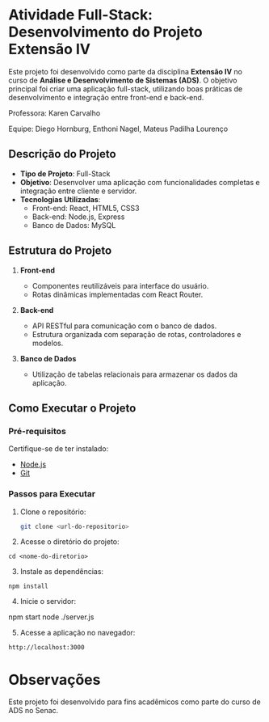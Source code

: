 # Atividade Full-Stack: Desenvolvimento do Projeto Extensão IV

Este projeto foi desenvolvido como parte da disciplina **Extensão IV** no curso de **Análise e Desenvolvimento de Sistemas (ADS)**. O objetivo principal foi criar uma aplicação full-stack, utilizando boas práticas de desenvolvimento e integração entre front-end e back-end.

Professora: Karen Carvalho

Equipe: Diego Hornburg, Enthoni Nagel, Mateus Padilha Lourenço

## Descrição do Projeto

- **Tipo de Projeto**: Full-Stack
- **Objetivo**: Desenvolver uma aplicação com funcionalidades completas e integração entre cliente e servidor.
- **Tecnologias Utilizadas**:
  - Front-end: React, HTML5, CSS3
  - Back-end: Node.js, Express
  - Banco de Dados: MySQL

## Estrutura do Projeto

1. **Front-end**
   - Componentes reutilizáveis para interface do usuário.
   - Rotas dinâmicas implementadas com React Router.

2. **Back-end**
   - API RESTful para comunicação com o banco de dados.
   - Estrutura organizada com separação de rotas, controladores e modelos.

3. **Banco de Dados**
   - Utilização de tabelas relacionais para armazenar os dados da aplicação.

## Como Executar o Projeto

### Pré-requisitos
Certifique-se de ter instalado:
- [Node.js](https://nodejs.org/)
- [Git](https://git-scm.com/)

### Passos para Executar

1. Clone o repositório:
   ```bash
   git clone <url-do-repositorio>
   ```

2. Acesse o diretório do projeto: 
```
cd <nome-do-diretorio>
```

3. Instale as dependências:
```
npm install
```

4. Inicie o servidor:

npm start
node ./server.js

5. Acesse a aplicação no navegador:
```
http://localhost:3000
```

# Observações
Este projeto foi desenvolvido para fins acadêmicos como parte do curso de ADS no Senac.